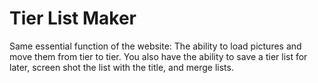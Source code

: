 # Tier List Maker
Same essential function of the website: The ability to load pictures and move them from tier to tier. You also have the ability to save a tier list for later, screen shot the list with the title, and merge lists.
